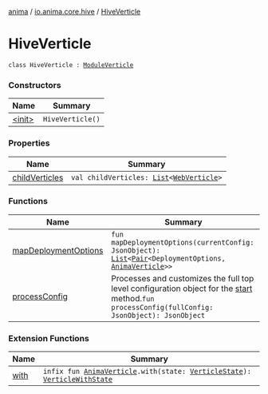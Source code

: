 [anima](../../index.md) / [io.anima.core.hive](../index.md) / [HiveVerticle](./index.md)

# HiveVerticle

`class HiveVerticle : `[`ModuleVerticle`](../../io.anima/-module-verticle/index.md)

### Constructors

| Name | Summary |
|---|---|
| [&lt;init&gt;](-init-.md) | `HiveVerticle()` |

### Properties

| Name | Summary |
|---|---|
| [childVerticles](child-verticles.md) | `val childVerticles: `[`List`](https://kotlinlang.org/api/latest/jvm/stdlib/kotlin.collections/-list/index.html)`<`[`WebVerticle`](../-web-verticle/index.md)`>` |

### Functions

| Name | Summary |
|---|---|
| [mapDeploymentOptions](map-deployment-options.md) | `fun mapDeploymentOptions(currentConfig: JsonObject): `[`List`](https://kotlinlang.org/api/latest/jvm/stdlib/kotlin.collections/-list/index.html)`<`[`Pair`](https://kotlinlang.org/api/latest/jvm/stdlib/kotlin/-pair/index.html)`<DeploymentOptions, `[`AnimaVerticle`](../../io.anima/-anima-verticle/index.md)`>>` |
| [processConfig](process-config.md) | Processes and customizes the full top level configuration object for the [start](../../io.anima/-anima-verticle/start.md) method.`fun processConfig(fullConfig: JsonObject): JsonObject` |

### Extension Functions

| Name | Summary |
|---|---|
| [with](../../io.anima/with.md) | `infix fun `[`AnimaVerticle`](../../io.anima/-anima-verticle/index.md)`.with(state: `[`VerticleState`](../../io.anima/-verticle-state/index.md)`): `[`VerticleWithState`](../../io.anima/-verticle-with-state/index.md) |
